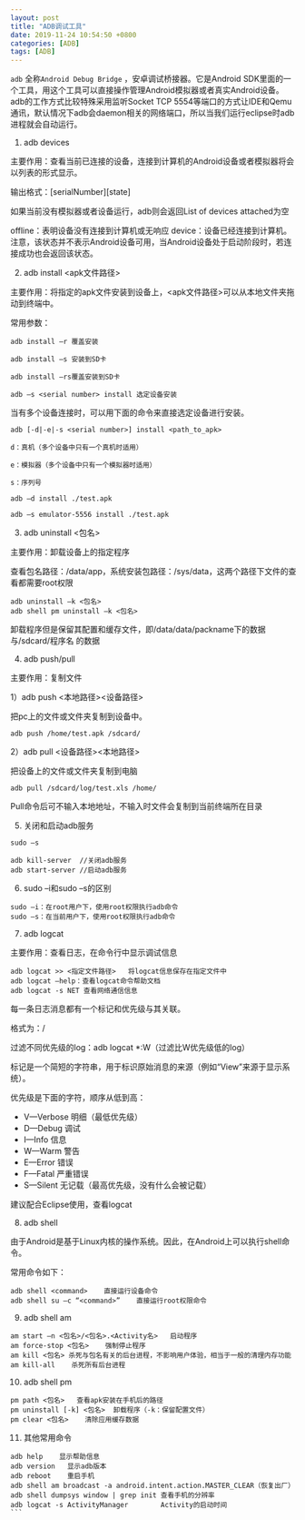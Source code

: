 ```yaml
---
layout: post
title: "ADB调试工具"
date: 2019-11-24 10:54:50 +0800
categories: [ADB]
tags: [ADB]
---
```



`adb` 全称`Android Debug Bridge` ，安卓调试桥接器。它是Android SDK里面的一个工具，用这个工具可以直接操作管理Android模拟器或者真实Android设备。adb的工作方式比较特殊采用监听Socket TCP 5554等端口的方式让IDE和Qemu通讯，默认情况下adb会daemon相关的网络端口，所以当我们运行eclipse时adb进程就会自动运行。

1. adb devices

主要作用：查看当前已连接的设备，连接到计算机的Android设备或者模拟器将会以列表的形式显示。

输出格式：[serialNumber][state]

  如果当前没有模拟器或者设备运行，adb则会返回List of devices attached为空

 offline：表明设备没有连接到计算机或无响应
 device：设备已经连接到计算机。注意，该状态并不表示Android设备可用，当Android设备处于启动阶段时，若连接成功也会返回该状态。

2. adb install <apk文件路径>

主要作用：将指定的apk文件安装到设备上，<apk文件路径>可以从本地文件夹拖动到终端中。

常用参数：
```
adb install –r 覆盖安装

adb install –s 安装到SD卡

adb install –rs覆盖安装到SD卡

adb –s <serial number> install 选定设备安装
```

当有多个设备连接时，可以用下面的命令来直接选定设备进行安装。
```
adb [-d|-e|-s <serial number>] install <path_to_apk>

d：真机（多个设备中只有一个真机时适用）

e：模拟器（多个设备中只有一个模拟器时适用）

s：序列号

adb –d install ./test.apk

adb –s emulator-5556 install ./test.apk
```

3. adb uninstall <包名>

主要作用：卸载设备上的指定程序

查看包名路径：/data/app，系统安装包路径：/sys/data，这两个路径下文件的查看都需要root权限
```
adb uninstall –k <包名>
adb shell pm uninstall –k <包名>
```

卸载程序但是保留其配置和缓存文件，即/data/data/packname下的数据与/sdcard/程序名 的数据


4. adb push/pull

主要作用：复制文件

1）adb push <本地路径><设备路径>

把pc上的文件或文件夹复制到设备中。
```
adb push /home/test.apk /sdcard/
```

2）adb pull <设备路径><本地路径>

把设备上的文件或文件夹复制到电脑

```
adb pull /sdcard/log/test.xls /home/
```

Pull命令后可不输入本地地址，不输入时文件会复制到当前终端所在目录

5. 关闭和启动adb服务

```
sudo –s

adb kill-server  //关闭adb服务
adb start-server //启动adb服务
```

6. sudo –i和sudo –s的区别

```
sudo –i：在root用户下，使用root权限执行adb命令
sudo –s：在当前用户下，使用root权限执行adb命令
```

7. adb logcat

主要作用：查看日志，在命令行中显示调试信息

```
adb logcat >> <指定文件路径>   将logcat信息保存在指定文件中
adb logcat –help：查看logcat命令帮助文档
adb logcat -s NET 查看网络通信信息
```

每一条日志消息都有一个标记和优先级与其关联。

格式为：<priority>/<tag>

过滤不同优先级的log：adb logcat *:W（过滤比W优先级低的log）

标记是一个简短的字符串，用于标识原始消息的来源（例如“View”来源于显示系统）。

优先级是下面的字符，顺序从低到高：

* V—Verbose 明细（最低优先级）
* D—Debug 调试
* I—Info 信息
* W—Warm 警告
* E—Error 错误
* F—Fatal 严重错误
* S—Silent 无记载（最高优先级，没有什么会被记载）

建议配合Eclipse使用，查看logcat

8. adb shell

由于Android是基于Linux内核的操作系统。因此，在Android上可以执行shell命令。

常用命令如下：

```
adb shell <command>    直接运行设备命令
adb shell su –c “<command>”    直接运行root权限命令
```

9. adb shell am

```
am start –n <包名>/<包名>.<Activity名>   启动程序
am force-stop <包名>    强制停止程序
am kill <包名> 杀死与包名有关的后台进程，不影响用户体验，相当于一般的清理内存功能
am kill-all    杀死所有后台进程
```

10. adb shell pm

```
pm path <包名>   查看apk安装在手机后的路径
pm uninstall [-k] <包名>  卸载程序（-k：保留配置文件）
pm clear <包名>    清除应用缓存数据
```

11. 其他常用命令

````
adb help    显示帮助信息
adb version   显示adb版本
adb reboot    重启手机
adb shell am broadcast -a android.intent.action.MASTER_CLEAR（恢复出厂）
adb shell dumpsys window | grep init 查看手机的分辨率
adb logcat -s ActivityManager        Activity的启动时间
```